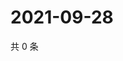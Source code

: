 # 2021-09-28

共 0 条

<!-- BEGIN WEIBO -->
<!-- 最后更新时间 Tue Sep 28 2021 03:00:50 GMT+0800 (China Standard Time) -->

<!-- END WEIBO -->
